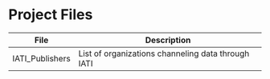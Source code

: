 # Project Files

File | Description
--- | ---
IATI_Publishers | List of organizations channeling data through IATI
